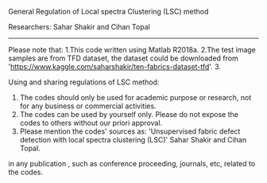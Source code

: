 General Regulation of Local spectra Clustering (LSC) method

Researchers: Sahar Shakir and Cihan Topal

**********************************************************************
Please note that:
1.This code written using Matlab R2018a.
2.The test image samples are from TFD dataset, the dataset could be downloaded from 'https://www.kaggle.com/saharshakir/ten-fabrics-dataset-tfd'.
3.


Using and sharing regulations of LSC method:
1. The codes should only be used for academic purpose or
research, not for any business or commercial activities.
2. The codes can be used by yourself only. Please do not
expose the codes to others without our priori approval.
3.  Please mention the codes' sources as:
'Unsupervised fabric defect detection with local spectra clustering (LSC)'
Sahar Shakir and Cihan Topal.

in any publication , such as conference proceeding, journals, etc, related to the codes.
